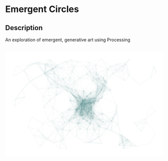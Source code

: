 # Emergent Circles

## Description

An exploration of emergent, generative art using Processing

## 

![Emergent screenshot](emergent-000254.png)
